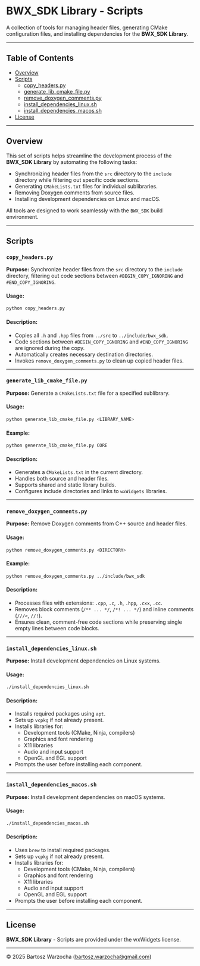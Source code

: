# BWX_SDK Library - Scripts

A collection of tools for managing header files, generating CMake configuration files, and installing dependencies for the **BWX_SDK Library**.

---

## Table of Contents
- [Overview](#overview)
- [Scripts](#scripts)
  - [copy_headers.py](#copy_headerspy)
  - [generate_lib_cmake_file.py](#generate_lib_cmake_filepy)
  - [remove_doxygen_comments.py](#remove_doxygen_commentspy)
  - [install_dependencies_linux.sh](#install_dependencies_linuxsh)
  - [install_dependencies_macos.sh](#install_dependencies_macossh)
- [License](#license)

---

## Overview
This set of scripts helps streamline the development process of the **BWX_SDK Library** by automating the following tasks:
- Synchronizing header files from the `src` directory to the `include` directory while filtering out specific code sections.
- Generating `CMakeLists.txt` files for individual sublibraries.
- Removing Doxygen comments from source files.
- Installing development dependencies on Linux and macOS.

All tools are designed to work seamlessly with the `BWX_SDK` build environment.

---

## Scripts

### `copy_headers.py`
**Purpose:** Synchronize header files from the `src` directory to the `include` directory, filtering out code sections between `#BEGIN_COPY_IGNORING` and `#END_COPY_IGNORING`.

#### Usage:
```bash
python copy_headers.py
```

#### Description:
- Copies all `.h` and `.hpp` files from `../src` to `../include/bwx_sdk`.
- Code sections between `#BEGIN_COPY_IGNORING` and `#END_COPY_IGNORING` are ignored during the copy.
- Automatically creates necessary destination directories.
- Invokes `remove_doxygen_comments.py` to clean up copied header files.

---

### `generate_lib_cmake_file.py`
**Purpose:** Generate a `CMakeLists.txt` file for a specified sublibrary.

#### Usage:
```bash
python generate_lib_cmake_file.py <LIBRARY_NAME>
```

#### Example:
```bash
python generate_lib_cmake_file.py CORE
```

#### Description:
- Generates a `CMakeLists.txt` in the current directory.
- Handles both source and header files.
- Supports shared and static library builds.
- Configures include directories and links to `wxWidgets` libraries.

---

### `remove_doxygen_comments.py`
**Purpose:** Remove Doxygen comments from C++ source and header files.

#### Usage:
```bash
python remove_doxygen_comments.py <DIRECTORY>
```

#### Example:
```bash
python remove_doxygen_comments.py ../include/bwx_sdk
```

#### Description:
- Processes files with extensions: `.cpp`, `.c`, `.h`, `.hpp`, `.cxx`, `.cc`.
- Removes block comments (`/** ... */`, `/*! ... */`) and inline comments (`///<`, `//!`).
- Ensures clean, comment-free code sections while preserving single empty lines between code blocks.

---

### `install_dependencies_linux.sh`
**Purpose:** Install development dependencies on Linux systems.

#### Usage:
```bash
./install_dependencies_linux.sh
```

#### Description:
- Installs required packages using `apt`.
- Sets up `vcpkg` if not already present.
- Installs libraries for:
  - Development tools (CMake, Ninja, compilers)
  - Graphics and font rendering
  - X11 libraries
  - Audio and input support
  - OpenGL and EGL support
- Prompts the user before installing each component.

---

### `install_dependencies_macos.sh`
**Purpose:** Install development dependencies on macOS systems.

#### Usage:
```bash
./install_dependencies_macos.sh
```

#### Description:
- Uses `brew` to install required packages.
- Sets up `vcpkg` if not already present.
- Installs libraries for:
  - Development tools (CMake, Ninja, compilers)
  - Graphics and font rendering
  - X11 libraries
  - Audio and input support
  - OpenGL and EGL support
- Prompts the user before installing each component.

---

## License
**BWX_SDK Library** - Scripts are provided under the wxWidgets license.

---
© 2025 Bartosz Warzocha (bartosz.warzocha@gmail.com)

